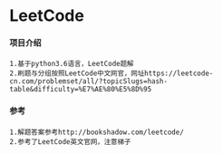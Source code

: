 # LeetCode

#### 项目介绍
```
1.基于python3.6语言，LeetCode题解
2.刷题与分组按照LeetCode中文网官，网址https://leetcode-cn.com/problemset/all/?topicSlugs=hash-table&difficulty=%E7%AE%80%E5%8D%95
```


#### 参考
```
1.解题答案参考http://bookshadow.com/leetcode/
2.参考了LeetCode英文官网，注意梯子
```
